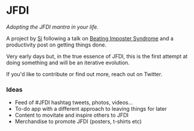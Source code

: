 # JFDI

_Adopting the JFDI mantra in your life._

A project by [Si](https://twitter.com/Si) following a talk on [Beating Imposter Syndrome](http://sijobling.com/talks/beating-imposter-syndrome-mkgn/) and a productivity post on getting things done.

Very early days but, in the true essence of JFDI, this is the first attempt at doing something and will be an iterative evolution.

If you'd like to contribute or find out more, reach out on Twitter.

### Ideas

* Feed of #JFDI hashtag tweets, photos, videos…
* To-do app with a different approach to leaving things for later
* Content to movitate and inspire others to JFDI
* Merchandise to promote JFDI (posters, t-shirts etc)
